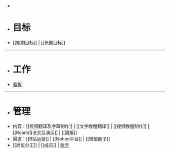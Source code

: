 - 
- # 目标
- [[短期目标]] | [[长期目标]]
- --------------------------------------------------------------------------------
- # 工作
- [看板](https://roamresearch.com/#/app/victor-wu/page/OtjPGo9ON)
- --------------------------------------------------------------------------------
- # 管理
- 内容：[[视频翻译及字幕制作]] | [[文字教程翻译]] | [[视频教程制作]] | [[Roam用法交互演示]] | [[周报]]
- 渠道：[[B站运营]] | [[Notion平台]] | [[微信圈子]]
- [[岗位分工]]  | [[成员]] | [账号](https://gg9cqwfhs9.feishu.cn/docs/doccnatvKa2Whxuc5dXj2XqJzMf#)
